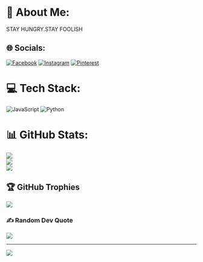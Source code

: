 # 💫 About Me:
STAY HUNGRY.STAY FOOLISH


## 🌐 Socials:
[![Facebook](https://img.shields.io/badge/Facebook-%231877F2.svg?logo=Facebook&logoColor=white)](https://www.facebook.com/ahmad.aram.372) [![Instagram](https://img.shields.io/badge/Instagram-%23E4405F.svg?logo=Instagram&logoColor=white)](https://instagram.com/Ahmad.aram.ahmad) [![Pinterest](https://img.shields.io/badge/Pinterest-%23E60023.svg?logo=Pinterest&logoColor=white)](https://pinterest.com/Ahmadaram240) 

# 💻 Tech Stack:
![JavaScript](https://img.shields.io/badge/javascript-%23323330.svg?style=flat&logo=javascript&logoColor=%23F7DF1E) ![Python](https://img.shields.io/badge/python-3670A0?style=flat&logo=python&logoColor=ffdd54)
# 📊 GitHub Stats:
![](https://github-readme-stats.vercel.app/api?username=Ahmadaram01&theme=swift&hide_border=false&include_all_commits=true&count_private=true)<br/>
![](https://github-readme-streak-stats.herokuapp.com/?user=Ahmadaram01&theme=swift&hide_border=false)<br/>
![](https://github-readme-stats.vercel.app/api/top-langs/?username=Ahmadaram01&theme=swift&hide_border=false&include_all_commits=true&count_private=true&layout=compact)

## 🏆 GitHub Trophies
![](https://github-profile-trophy.vercel.app/?username=Ahmadaram01&theme=radical&no-frame=true&no-bg=false&margin-w=4)

### ✍️ Random Dev Quote
![](https://quotes-github-readme.vercel.app/api?type=horizontal&theme=dark)

---
[![](https://visitcount.itsvg.in/api?id=Ahmadaram01&icon=2&color=1)](https://visitcount.itsvg.in)

<!-- Proudly created with GPRM ( https://gprm.itsvg.in ) -->
